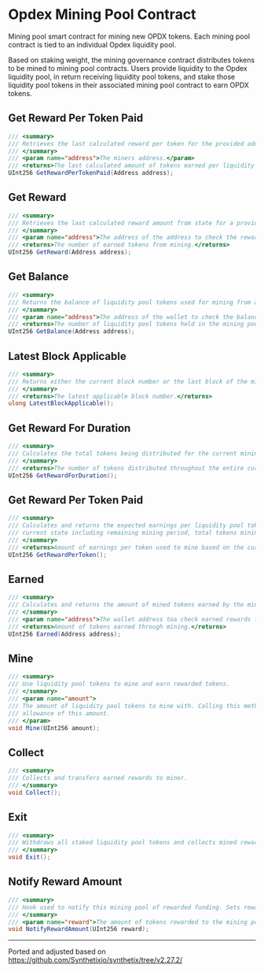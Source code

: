 # Opdex Mining Pool Contract

Mining pool smart contract for mining new OPDX tokens. Each mining pool contract is tied to an individual Opdex liquidity
pool. 

Based on staking weight, the mining governance contract distributes tokens to be mined to mining pool contracts. Users provide 
liquidity to the Opdex liquidity pool, in return receiving liquidity pool tokens, and stake those liquidity pool tokens in their
associated mining pool contract to earn OPDX tokens.

## Get Reward Per Token Paid

```c#
/// <summary>
/// Retrieves the last calculated reward per token for the provided address.
/// </summary>
/// <param name="address">The miners address.</param>
/// <returns>The last calculated amount of tokens earned per liquidity pool token used for mining.</returns>
UInt256 GetRewardPerTokenPaid(Address address);
```

## Get Reward

```c#
/// <summary>
/// Retrieves the last calculated reward amount from state for a provided address.
/// </summary>
/// <param name="address">The address of the address to check the rewards for.</param>
/// <returns>The number of earned tokens from mining.</returns>
UInt256 GetReward(Address address);
```

## Get Balance

```c#
/// <summary>
/// Returns the balance of liquidity pool tokens used for mining from a provided address.
/// </summary>
/// <param name="address">The address of the wallet to check the balance of.</param>
/// <returns>The number of liquidity pool tokens held in the mining pool for mining.</returns>
UInt256 GetBalance(Address address);
```

## Latest Block Applicable
```c#
/// <summary>
/// Returns either the current block number or the last block of the mining period, whichever is less.
/// </summary>
/// <returns>The latest applicable block number.</returns>
ulong LatestBlockApplicable();
```

## Get Reward For Duration

```c#
/// <summary>
/// Calculates the total tokens being distributed for the current mining period.
/// </summary>
/// <returns>The number of tokens distributed throughout the entire current mining period.</returns>
UInt256 GetRewardForDuration();
```

## Get Reward Per Token Paid

```c#
/// <summary>
/// Calculates and returns the expected earnings per liquidity pool token used to mine based on the
/// current state including remaining mining period, total tokens mining, and the reward rate.
/// </summary>
/// <returns>Amount of earnings per token used to mine based on the current state of the pool.</returns>
UInt256 GetRewardPerToken();
```
  
## Earned

```c#
/// <summary>
/// Calculates and returns the amount of mined tokens earned by the miner.
/// </summary>
/// <param name="address">The wallet address toa check earned rewards for.</param>
/// <returns>Amount of tokens earned through mining.</returns>
UInt256 Earned(Address address);
```  

## Mine

```c#
/// <summary>
/// Use liquidity pool tokens to mine and earn rewarded tokens.
/// </summary>
/// <param name="amount">
/// The amount of liquidity pool tokens to mine with. Calling this method requires an approved
/// allowance of this amount.
/// </param>
void Mine(UInt256 amount);
```

## Collect

```c#
/// <summary>
/// Collects and transfers earned rewards to miner.
/// </summary>
void Collect();
```
    

    
## Exit

```c#
/// <summary>
/// Withdraws all staked liquidity pool tokens and collects mined rewards.
/// </summary>
void Exit();
```
    
## Notify Reward Amount

```c#
/// <summary>
/// Hook used to notify this mining pool of rewarded funding. Sets reward rates and mining periods.
/// </summary>
/// <param name="reward">The amount of tokens rewarded to the mining pool for mining.</param>
void NotifyRewardAmount(UInt256 reward);
```

___

Ported and adjusted based on https://github.com/Synthetixio/synthetix/tree/v2.27.2/
    